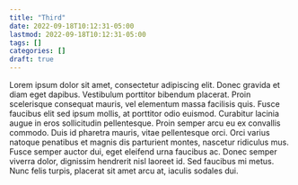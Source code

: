 ```yaml
---
title: "Third"
date: 2022-09-18T10:12:31-05:00
lastmod: 2022-09-18T10:12:31-05:00
tags: []
categories: []
draft: true
---
```


Lorem ipsum dolor sit amet, consectetur adipiscing elit. Donec gravida et diam eget dapibus. Vestibulum porttitor bibendum placerat. Proin scelerisque consequat mauris, vel elementum massa facilisis quis. Fusce faucibus elit sed ipsum mollis, at porttitor odio euismod. Curabitur lacinia augue in eros sollicitudin pellentesque. Proin semper arcu eu ex convallis commodo. Duis id pharetra mauris, vitae pellentesque orci. Orci varius natoque penatibus et magnis dis parturient montes, nascetur ridiculus mus. Fusce semper auctor dui, eget eleifend urna faucibus ac. Donec semper viverra dolor, dignissim hendrerit nisl laoreet id. Sed faucibus mi metus. Nunc felis turpis, placerat sit amet arcu at, iaculis sodales dui. 